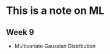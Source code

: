 


# This is a note on ML

## Week 9
- Multivariate Gaussian Distribution


<!--stackedit_data:
eyJoaXN0b3J5IjpbMTE5MzA1Mzk5OF19
-->
